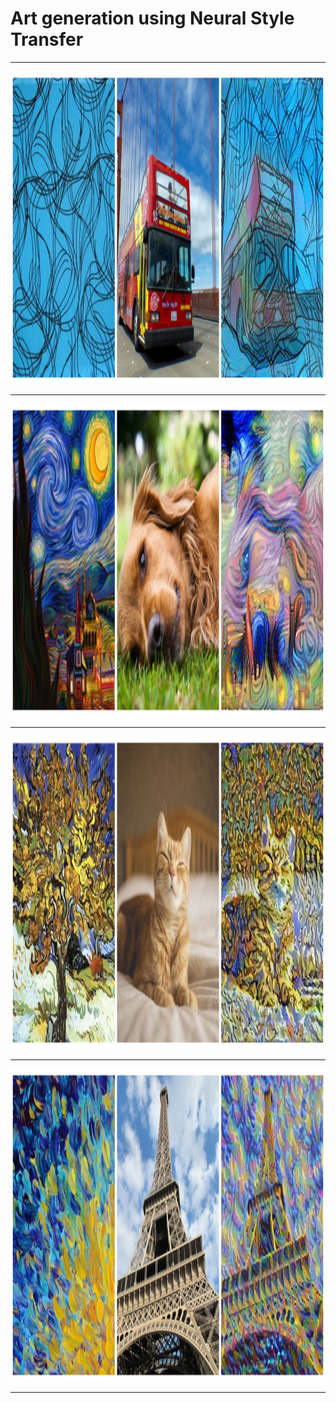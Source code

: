 # Art generation using Neural Style Transfer

<hr>
<img src="z/11.jpg" style="width:500;height:500px;">
<hr>
<img src="z/22.jpg" style="width:500;height:500px;">
<hr>
<img src="z/33.jpg" style="width:500;height:500px;">
<hr>
<img src="z/44.jpg" style="width:500;height:500px;">
<hr>
